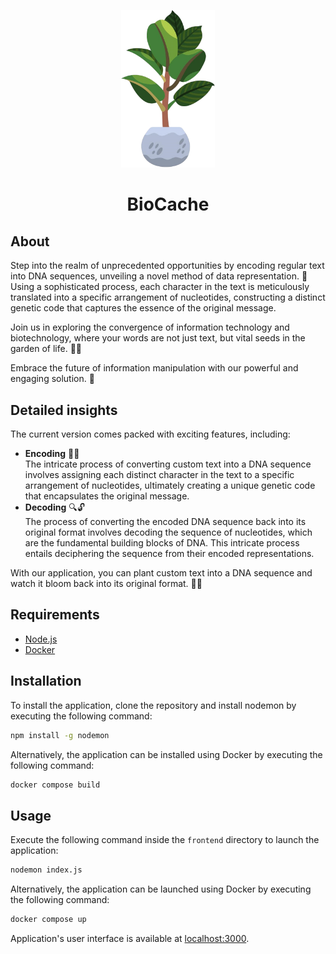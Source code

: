 <p align="center">
    <img alt="biocache" width="150" src="./frontend/assets/images/icon.png">
</p>
<h1 align="center">BioCache</h1>

## About
Step into the realm of unprecedented opportunities by encoding regular text into DNA sequences, unveiling a novel method of data representation. 🚀 Using a sophisticated process, each character in the text is meticulously translated into a specific arrangement of nucleotides, constructing a distinct genetic code that captures the essence of the original message.  

Join us in exploring the convergence of information technology and biotechnology, where your words are not just text, but vital seeds in the garden of life. 🌿🔬  

Embrace the future of information manipulation with our powerful and engaging solution. 🔮  

## Detailed insights
The current version comes packed with exciting features, including:
* **Encoding** 🧬📝<br />
The intricate process of converting custom text into a DNA sequence involves assigning each distinct character in the text to a specific arrangement of nucleotides, ultimately creating a unique genetic code that encapsulates the original message. 
* **Decoding** 🔍🔓<br />
The process of converting the encoded DNA sequence back into its original format involves decoding the sequence of nucleotides, which are the fundamental building blocks of DNA. This intricate process entails deciphering the sequence from their encoded representations.

With our application, you can plant custom text into a DNA sequence and watch it bloom back into its original format. 🌱💬

## Requirements
* [Node.js](https://nodejs.org/en)
* [Docker](https://www.docker.com)

## Installation
To install the application, clone the repository and install nodemon by executing the following command:

```bash
npm install -g nodemon
```

Alternatively, the application can be installed using Docker by executing the following command:
```bash
docker compose build
```

## Usage
Execute the following command inside the ``frontend`` directory to launch the application:
```bash
nodemon index.js
```

Alternatively, the application can be launched using Docker by executing the following command:
```bash
docker compose up
```

Application's user interface is available at [localhost:3000](http://localhost:3000).